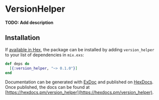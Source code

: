# VersionHelper

**TODO: Add description**

## Installation

If [available in Hex](https://hex.pm/docs/publish), the package can be installed
by adding `version_helper` to your list of dependencies in `mix.exs`:

```elixir
def deps do
  [{:version_helper, "~> 0.1.0"}]
end
```

Documentation can be generated with [ExDoc](https://github.com/elixir-lang/ex_doc)
and published on [HexDocs](https://hexdocs.pm). Once published, the docs can
be found at [https://hexdocs.pm/version_helper](https://hexdocs.pm/version_helper).

